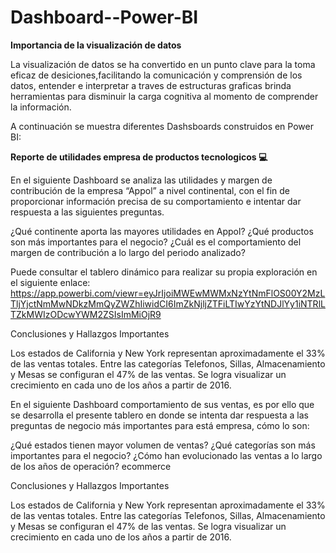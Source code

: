 # Dashboard--Power-BI

**Importancia de la visualización de datos**

La visualización de datos se ha convertido en un punto clave para la toma eficaz de desiciones,facilitando la comunicación y comprensión de los datos, entender e interpretar a traves de estructuras graficas brinda herramientas para disminuir la carga cognitiva al momento de comprender la información.

A continuación se muestra diferentes Dashsboards construidos en Power BI:

**Reporte de utilidades empresa de productos tecnologicos 💻**

En el siguiente Dashboard se analiza las utilidades y margen de contribución de la empresa “Appol”  a nivel continental, con el fin de proporcionar información precisa de su comportamiento e intentar dar respuesta a las siguientes preguntas.

¿Qué continente aporta las mayores utilidades en Appol?
¿Qué productos son más importantes para el negocio?
¿Cuál es el comportamiento del margen de contribución a lo largo del periodo analizado?

Puede consultar el tablero dinámico para realizar su propia exploración en el siguiente enlace: https://app.powerbi.com/viewr=eyJrIjoiMWEwMWMxNzYtNmFlOS00Y2MzLTljYjctNmMwNDkzMmQyZWZhIiwidCI6ImZkNjljZTFiLTIwYzYtNDJlYy1iNTRlLTZkMWIzODcwYWM2ZSIsImMiOjR9 

Conclusiones y Hallazgos Importantes

Los estados de California y New York representan aproximadamente el 33% de las ventas totales.
Entre las categorías Telefonos, Sillas, Almacenamiento y Mesas se configuran el 47% de las ventas.
Se logra visualizar un crecimiento en cada uno de los años a partir de 2016.

En el siguiente Dashboard comportamiento de sus ventas, es por ello que se desarrolla el presente tablero en donde se intenta dar respuesta a las preguntas de negocio más importantes para está empresa, cómo lo son:

¿Qué estados tienen mayor volumen de ventas?
¿Qué categorías son más importantes para el negocio?
¿Cómo han evolucionado las ventas a lo largo de los años de operación?
ecommerce

Conclusiones y Hallazgos Importantes

Los estados de California y New York representan aproximadamente el 33% de las ventas totales.
Entre las categorías Telefonos, Sillas, Almacenamiento y Mesas se configuran el 47% de las ventas.
Se logra visualizar un crecimiento en cada uno de los años a partir de 2016.

